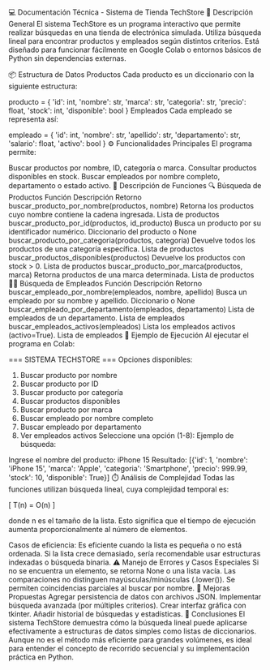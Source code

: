 💻 Documentación Técnica - Sistema de Tienda TechStore
🏪 Descripción General
El sistema TechStore es un programa interactivo que permite realizar búsquedas en una tienda de electrónica simulada.
Utiliza búsqueda lineal para encontrar productos y empleados según distintos criterios.
Está diseñado para funcionar fácilmente en Google Colab o entornos básicos de Python sin dependencias externas.

📦 Estructura de Datos
Productos
Cada producto es un diccionario con la siguiente estructura:

producto = {
    'id': int,
    'nombre': str,
    'marca': str,
    'categoria': str,
    'precio': float,
    'stock': int,
    'disponible': bool
}
Empleados
Cada empleado se representa así:

empleado = {
    'id': int,
    'nombre': str,
    'apellido': str,
    'departamento': str,
    'salario': float,
    'activo': bool
}
⚙️ Funcionalidades Principales
El programa permite:

Buscar productos por nombre, ID, categoría o marca.
Consultar productos disponibles en stock.
Buscar empleados por nombre completo, departamento o estado activo.
🧠 Descripción de Funciones
🔍 Búsqueda de Productos
Función	Descripción	Retorno
buscar_producto_por_nombre(productos, nombre)	Retorna los productos cuyo nombre contiene la cadena ingresada.	Lista de productos
buscar_producto_por_id(productos, id_producto)	Busca un producto por su identificador numérico.	Diccionario del producto o None
buscar_producto_por_categoria(productos, categoria)	Devuelve todos los productos de una categoría específica.	Lista de productos
buscar_productos_disponibles(productos)	Devuelve los productos con stock > 0.	Lista de productos
buscar_producto_por_marca(productos, marca)	Retorna productos de una marca determinada.	Lista de productos
👩‍💼 Búsqueda de Empleados
Función	Descripción	Retorno
buscar_empleado_por_nombre(empleados, nombre, apellido)	Busca un empleado por su nombre y apellido.	Diccionario o None
buscar_empleado_por_departamento(empleados, departamento)	Lista de empleados de un departamento.	Lista de empleados
buscar_empleados_activos(empleados)	Lista los empleados activos (activo=True).	Lista de empleados
🧩 Ejemplo de Ejecución
Al ejecutar el programa en Colab:

=== SISTEMA TECHSTORE ===
Opciones disponibles:
1. Buscar producto por nombre
2. Buscar producto por ID
3. Buscar producto por categoría
4. Buscar productos disponibles
5. Buscar producto por marca
6. Buscar empleado por nombre completo
7. Buscar empleado por departamento
8. Ver empleados activos
Seleccione una opción (1-8):
Ejemplo de búsqueda:

Ingrese el nombre del producto: iPhone 15
Resultado:
[{'id': 1, 'nombre': 'iPhone 15', 'marca': 'Apple', 'categoria': 'Smartphone', 'precio': 999.99, 'stock': 10, 'disponible': True}]
⏱️ Análisis de Complejidad
Todas las funciones utilizan búsqueda lineal, cuya complejidad temporal es:

[ T(n) = O(n) ]

donde n es el tamaño de la lista.
Esto significa que el tiempo de ejecución aumenta proporcionalmente al número de elementos.

Casos de eficiencia:
Es eficiente cuando la lista es pequeña o no está ordenada.
Si la lista crece demasiado, sería recomendable usar estructuras indexadas o búsqueda binaria.
⚠️ Manejo de Errores y Casos Especiales
Si no se encuentra un elemento, se retorna None o una lista vacía.
Las comparaciones no distinguen mayúsculas/minúsculas (.lower()).
Se permiten coincidencias parciales al buscar por nombre.
🚀 Mejoras Propuestas
Agregar persistencia de datos con archivos JSON.
Implementar búsqueda avanzada (por múltiples criterios).
Crear interfaz gráfica con tkinter.
Añadir historial de búsquedas y estadísticas.
🧾 Conclusiones
El sistema TechStore demuestra cómo la búsqueda lineal puede aplicarse efectivamente a estructuras de datos simples como listas de diccionarios.
Aunque no es el método más eficiente para grandes volúmenes, es ideal para entender el concepto de recorrido secuencial y su implementación práctica en Python.
